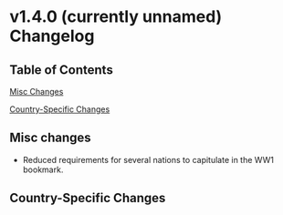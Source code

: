 # v1.4.0 (currently unnamed) Changelog
## Table of Contents 
[Misc Changes](#misc-changes)

[Country-Specific Changes](#country-specific-changes)
## Misc changes 
- Reduced requirements for several nations to capitulate in the WW1 bookmark.
## Country-Specific Changes